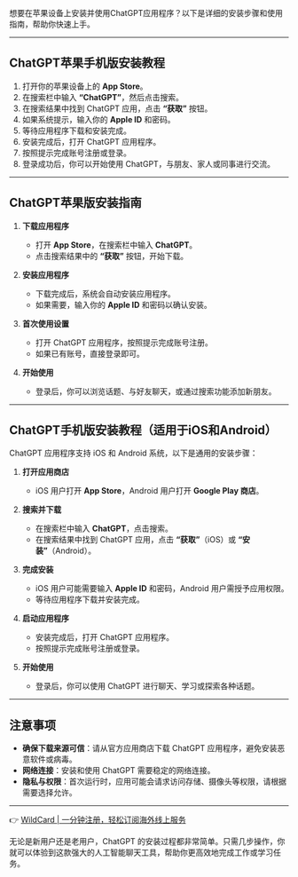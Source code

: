 想要在苹果设备上安装并使用ChatGPT应用程序？以下是详细的安装步骤和使用指南，帮助你快速上手。

---

## ChatGPT苹果手机版安装教程

1. 打开你的苹果设备上的 **App Store**。
2. 在搜索栏中输入 **“ChatGPT”**，然后点击搜索。
3. 在搜索结果中找到 ChatGPT 应用，点击 **“获取”** 按钮。
4. 如果系统提示，输入你的 **Apple ID** 和密码。
5. 等待应用程序下载和安装完成。
6. 安装完成后，打开 ChatGPT 应用程序。
7. 按照提示完成账号注册或登录。
8. 登录成功后，你可以开始使用 ChatGPT，与朋友、家人或同事进行交流。

---

## ChatGPT苹果版安装指南

1. **下载应用程序**  
   - 打开 **App Store**，在搜索栏中输入 **ChatGPT**。
   - 点击搜索结果中的 **“获取”** 按钮，开始下载。

2. **安装应用程序**  
   - 下载完成后，系统会自动安装应用程序。
   - 如果需要，输入你的 **Apple ID** 和密码以确认安装。

3. **首次使用设置**  
   - 打开 ChatGPT 应用程序，按照提示完成账号注册。
   - 如果已有账号，直接登录即可。

4. **开始使用**  
   - 登录后，你可以浏览话题、与好友聊天，或通过搜索功能添加新朋友。

---

## ChatGPT手机版安装教程（适用于iOS和Android）

ChatGPT 应用程序支持 iOS 和 Android 系统，以下是通用的安装步骤：

1. **打开应用商店**  
   - iOS 用户打开 **App Store**，Android 用户打开 **Google Play 商店**。

2. **搜索并下载**  
   - 在搜索栏中输入 **ChatGPT**，点击搜索。
   - 在搜索结果中找到 ChatGPT 应用，点击 **“获取”**（iOS）或 **“安装”**（Android）。

3. **完成安装**  
   - iOS 用户可能需要输入 **Apple ID** 和密码，Android 用户需授予应用权限。
   - 等待应用程序下载并安装完成。

4. **启动应用程序**  
   - 安装完成后，打开 ChatGPT 应用程序。
   - 按照提示完成账号注册或登录。

5. **开始使用**  
   - 登录后，你可以使用 ChatGPT 进行聊天、学习或探索各种话题。

---

## 注意事项

- **确保下载来源可信**：请从官方应用商店下载 ChatGPT 应用程序，避免安装恶意软件或病毒。
- **网络连接**：安装和使用 ChatGPT 需要稳定的网络连接。
- **隐私与权限**：首次运行时，应用可能会请求访问存储、摄像头等权限，请根据需要选择允许。

---

👉 [WildCard | 一分钟注册，轻松订阅海外线上服务](https://bit.ly/bewildcard)

无论是新用户还是老用户，ChatGPT 的安装过程都非常简单。只需几步操作，你就可以体验到这款强大的人工智能聊天工具，帮助你更高效地完成工作或学习任务。